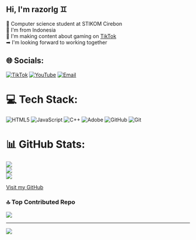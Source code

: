 ## Hi, I'm razorlg ♊ 
 
🧠 Computer science student at STIKOM Cirebon<br/> 
🏁 I'm from Indonesia<br/> 
🎦 I'm making content about gaming on [TikTok](https://www.tiktok.com/@razor.lg) <br/> 
➡ I'm looking forward to working together 
 
 
## 🌐 Socials: 
[![TikTok](https://img.shields.io/badge/TikTok-%23000000.svg?logo=TikTok&logoColor=white)](https://tiktok.com/@razor.lg) 
[![YouTube](https://img.shields.io/badge/YouTube-%23FF0000.svg?logo=YouTube&logoColor=white)](https://youtube.com/@@RAZ-OR-LG) 
[![Email](https://img.shields.io/badge/Email-D14836?logo=gmail&logoColor=white)](mailto:razorlg37@gmail.com) 
 
# 💻 Tech Stack: 
![HTML5](https://img.shields.io/badge/html5-%23E34F26.svg?style=for-the-badge&logo=html5&logoColor=white)
![JavaScript](https://img.shields.io/badge/javascript-%23323330.svg?style=for-the-badge&logo=javascript&logoColor=%23F7DF1E)
![C++](https://img.shields.io/badge/c++-%2300599C.svg?style=for-the-badge&logo=c%2B%2B&logoColor=white)
![Adobe](https://img.shields.io/badge/adobe-%23FF0000.svg?style=for-the-badge&logo=adobe&logoColor=white)
![GitHub](https://img.shields.io/badge/github-%23121011.svg?style=for-the-badge&logo=github&logoColor=white)
![Git](https://img.shields.io/badge/git-%23F05033.svg?style=for-the-badge&logo=git&logoColor=white)
 
# 📊 GitHub Stats: 
![](https://github-readme-stats.vercel.app/api?username=3747-RAZ&theme=swift&hide_border=false&include_all_commits=false&count_private=false)<br/> 
![](https://nirzak-streak-stats.vercel.app/?user=3747-RAZ&theme=swift&hide_border=false)<br/> 
![](https://github-readme-stats.vercel.app/api/top-langs/?username=3747-RAZ&theme=swift&hide_border=false&include_all_commits=false&count_private=false&layout=compact) 
 
[Visit my GitHub](https://github.com/RAZORGG)
 
### 🔝 Top Contributed Repo 
![](https://github-contributor-stats.vercel.app/api?username=3747-RAZ&limit=5&theme=graywhite&combine_all_yearly_contributions=true) 
 
--- 
[![](https://visitcount.itsvg.in/api?id=3747-RAZ&icon=10&color=13)](https://visitcount.itsvg.in)
